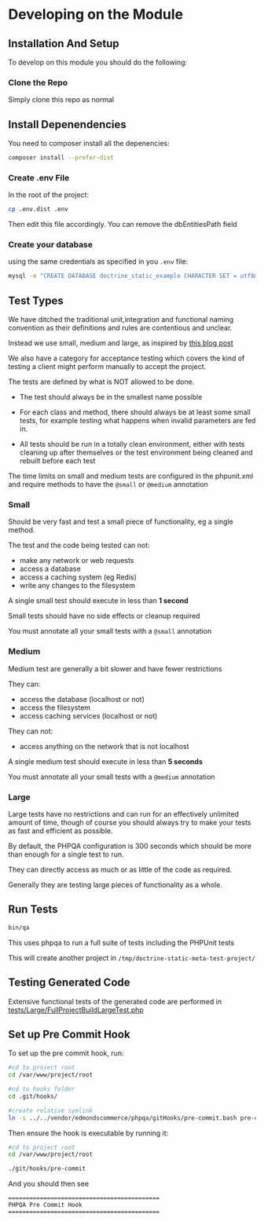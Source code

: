 # Developing on the Module

## Installation And Setup

To develop on this module you should do the following:

### Clone the Repo

Simply clone this repo as normal

## Install Depenendencies

You need to composer install all the depenencies:

```bash
composer install --prefer-dist
```

### Create .env File

In the root of the project:

```bash
cp .env.dist .env
```

Then edit this file accordingly. You can remove the dbEntitiesPath field

### Create your database

using the same credentials as specified in you `.env` file:

```bash
mysql -e "CREATE DATABASE doctrine_static_example CHARACTER SET = utf8mb4 COLLATE = utf8mb4_unicode_ci"

```

## Test Types

We have ditched the traditional unit,integration and functional naming convention as their definitions and rules are contentious and unclear.

Instead we use small, medium and large, as inspired by [this blog post](https://testing.googleblog.com/2010/12/test-sizes.html)

We also have a category for acceptance testing which covers the kind of testing a client might perform manually to accept the project.

The tests are defined by what is NOT allowed to be done. 

* The test should always be in the smallest name possible

* For each class and method, there should always be at least some small tests, for example testing what happens when invalid parameters are fed in.

* All tests should be run in a totally clean environment, either with tests cleaning up after themselves or the test environment being cleaned and rebuilt before each test

The time limits on small and medium tests are configured in the phpunit.xml and require methods to have the `@small` or `@medium` annotation

### Small

Should be very fast and test a small piece of functionality, eg a single method.

The test and the code being tested can not:

* make any network or web requests
* access a database
* access a caching system (eg Redis)
* write any changes to the filesystem

A single small test should execute in less than **1 second**

Small tests should have no side effects or cleanup required

You must annotate all your small tests with a `@small` annotation

### Medium

Medium test are generally a bit slower and have fewer restrictions

They can:

* access the database (localhost or not)
* access the filesystem 
* access caching services (localhost or not)

They can not:

* access anything on the network that is not localhost

A single medium test should execute in less than **5 seconds**

You must annotate all your small tests with a `@medium` annotation

### Large

Large tests have no restrictions and can run for an effectively unlimited amount of time, though of course you should always try to make your tests as fast and efficient as possible.

By default, the PHPQA configuration is 300 seconds which should be more than enough for a single test to run.

They can directly access as much or as little of the code as required.

Generally they are testing large pieces of functionality as a whole.

## Run Tests

```bash
bin/qa
```

This uses phpqa to run a full suite of tests including the PHPUnit tests

This will create another project in `/tmp/doctrine-static-meta-test-project/`

## Testing Generated Code

Extensive functional tests of the generated code are performed in [tests/Large/FullProjectBuildLargeTest.php](./../tests/Large/A/FullProjectBuildLargeTest.php)

## Set up Pre Commit Hook

To set up the pre commit hook, run:

```bash
#cd to project root
cd /var/www/project/root

#cd to hooks folder
cd .git/hooks/

#create relative symlink
ln -s ../../vendor/edmondscommerce/phpqa/gitHooks/pre-commit.bash pre-commit
```

Then ensure the hook is executable by running it:

``` bash
#cd to project root
cd /var/www/project/root

./git/hooks/pre-commit
```

And you should then see 

```
===========================================
PHPQA Pre Commit Hook
===========================================
```



